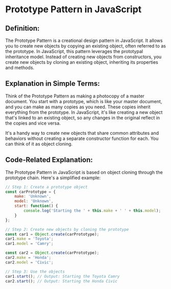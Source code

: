 # Prototype Pattern in JavaScript

## Definition:

The Prototype Pattern is a creational design pattern in JavaScript. It allows you to create new objects by copying an existing object, often referred to as the prototype. In JavaScript, this pattern leverages the prototypal inheritance model. Instead of creating new objects from constructors, you create new objects by cloning an existing object, inheriting its properties and methods.

## Explanation in Simple Terms:

Think of the Prototype Pattern as making a photocopy of a master document. You start with a prototype, which is like your master document, and you can make as many copies as you need. These copies inherit everything from the prototype. In JavaScript, it's like creating a new object that's linked to an existing object, so any changes in the original reflect in the copies and vice versa.

It's a handy way to create new objects that share common attributes and behaviors without creating a separate constructor function for each. You can think of it as object cloning.

## Code-Related Explanation:

The Prototype Pattern in JavaScript is based on object cloning through the prototype chain. Here's a simplified example:

```JavaScript 
// Step 1: Create a prototype object
const carPrototype = {
    make: 'Unknown',
    model: 'Unknown',
    start: function() {
        console.log('Starting the ' + this.make + ' ' + this.model);
    }
};

// Step 2: Create new objects by cloning the prototype
const car1 = Object.create(carPrototype);
car1.make = 'Toyota';
car1.model = 'Camry';

const car2 = Object.create(carPrototype);
car2.make = 'Honda';
car2.model = 'Civic';

// Step 3: Use the objects
car1.start(); // Output: Starting the Toyota Camry
car2.start(); // Output: Starting the Honda Civic

```